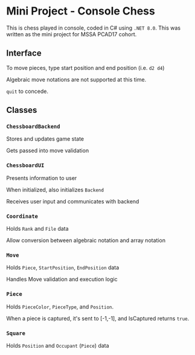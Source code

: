 # Mini Project - Console Chess
This is chess played in console, coded in C# using `.NET 8.0`. This was written as the mini project for MSSA PCAD17 cohort.


## Interface

To move pieces, type start position and end position (i.e. `d2 d4`)

Algebraic move notations are not supported at this time.

`quit` to concede.

## Classes

### `ChessboardBackend`

Stores and updates game state

Gets passed into move validation

### `ChessboardUI`

Presents information to user

When initialized, also initializes `Backend`

Receives user input and communicates with backend

### `Coordinate`

Holds `Rank` and `File` data

Allow conversion between algebraic notation and array notation

### `Move`

Holds `Piece`, `StartPosition`, `EndPosition` data

Handles Move validation and execution logic

### `Piece`

Holds `PieceColor`, `PieceType`, and `Position`.

When a piece is captured, it's sent to [-1,-1], and IsCaptured returns `true`.

### `Square`

Holds `Position` and `Occupant` (`Piece`) data
